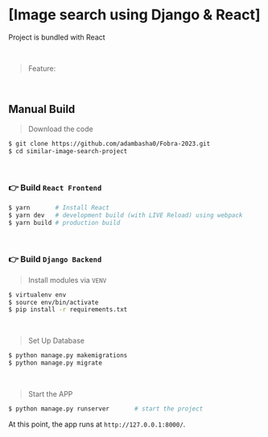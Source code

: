 # [Image search using Django & React]

Project is bundled with React

<br />

> Feature: 
  
<br />

## Manual Build

> Download the code 

```bash
$ git clone https://github.com/adambasha0/Fobra-2023.git
$ cd similar-image-search-project
```

<br />

### 👉 Build `React Frontend`

```bash
$ yarn       # Install React
$ yarn dev   # development build (with LIVE Reload) using webpack
$ yarn build # production build
```

<br />

### 👉 Build `Django Backend` 

> Install modules via `VENV`  

```bash
$ virtualenv env
$ source env/bin/activate
$ pip install -r requirements.txt
```

<br />

> Set Up Database

```bash
$ python manage.py makemigrations
$ python manage.py migrate
```

<br />

> Start the APP

```bash
$ python manage.py runserver       # start the project
```

At this point, the app runs at `http://127.0.0.1:8000/`. 

<br />